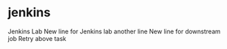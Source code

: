 # jenkins
Jenkins Lab
New line for Jenkins lab
another line
New line for downstream job
Retry above task
